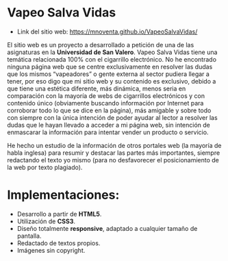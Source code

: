 # Vapeo Salva Vidas

- Link del sitio web: https://mnoventa.github.io/VapeoSalvaVidas/

El sitio web es un proyecto a desarrollado a petición de una de las asignaturas en la **Universidad de San Valero**. Vapeo Salva Vidas tiene una temática relacionada 100% con el cigarrillo electrónico. No he encontrado ninguna página web que se centre exclusivamente en resolver las dudas que los mismos “vapeadores” o gente externa al sector pudiera llegar a tener, por eso digo que mi sitio web y su contenido es exclusivo, debido a que tiene una estética diferente, más dinámica, menos seria en comparación con la mayoría de webs de cigarrillos electrónicos y con contenido único (obviamente buscando información por Internet para corroborar todo lo que se dice en la página), más amigable y sobre todo con siempre con la única intención de poder ayudar al lector a resolver las dudas que le hayan llevado a acceder a mi página web, sin intención de enmascarar la información para intentar vender un producto o servicio.

He hecho un estudio de la información de otros portales web (la mayoría de habla inglesa) para resumir y destacar las partes más importantes, siempre redactando el texto yo mismo (para no desfavorecer el posicionamiento de la web por texto plagiado).

# Implementaciones:

- Desarrollo a partir de **HTML5**.
- Utilización de **CSS3**.
- Diseño totalmente **responsive**, adaptado a cualquier tamaño de pantalla.
- Redactado de textos propios.
- Imágenes sin copyright.
